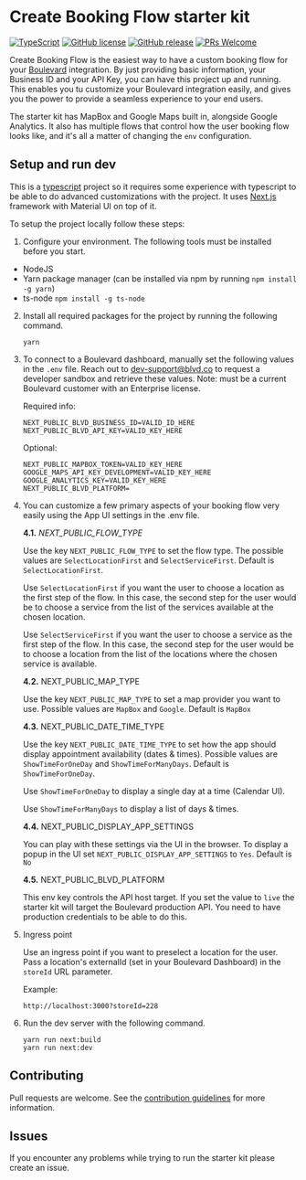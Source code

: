 # Create Booking Flow starter kit
[![TypeScript](https://badgen.net/badge/icon/typescript?icon=typescript&label)](https://typescriptlang.org)
[![GitHub license](https://img.shields.io/github/license/Boulevard/create-booking-flow)](https://github.com/Boulevard/create-booking-flow/blob/master/LICENSE.md)
[![GitHub release](https://img.shields.io/github/release/Boulevard/create-booking-flow)](https://github.com/Boulevard/create-booking-flow/releases/)
[![PRs Welcome](https://img.shields.io/badge/PRs-welcome-brightgreen.svg?style=flat-square)](https://github.com/Boulevard/create-booking-flow/compare)

Create Booking Flow is the easiest way to have a custom booking flow for your [Boulevard](https://joinblvd.com) integration. By just providing basic information, your Business ID and your API Key, you can have this project up and running. This enables you tu customize your Boulevard integration easily, and gives you the power to provide a seamless experience to your end users.

The starter kit has MapBox and Google Maps built in, alongside Google Analytics. It also has 
multiple flows that control how the user booking flow looks like, and it's all a matter of changing the `env` configuration.

## Setup and run dev

This is a [typescript](https://www.typescriptlang.org/) project so it requires some experience with typescript to be able to do advanced customizations with the project. It uses [Next.js](https://nextjs.org/) framework with Material UI on top of it. 

To setup the project locally follow these steps:

1. Configure your environment. The following tools must be installed before you start.

- NodeJS
- Yarn package manager (can be installed via npm by running `npm install -g yarn`)
- ts-node `npm install -g ts-node`

2. Install all required packages for the project by running the following command.

    ```
    yarn
    ```

3. To connect to a Boulevard dashboard, manually set the following values in the `.env` file. Reach out to dev-support@blvd.co to request a developer sandbox and retrieve these values. Note: must be a current Boulevard customer with an Enterprise license.

    Required info:

    ```dosini
    NEXT_PUBLIC_BLVD_BUSINESS_ID=VALID_ID_HERE
    NEXT_PUBLIC_BLVD_API_KEY=VALID_KEY_HERE
    ```
    Optional:

    ```dosini
    NEXT_PUBLIC_MAPBOX_TOKEN=VALID_KEY_HERE
    GOOGLE_MAPS_API_KEY_DEVELOPMENT=VALID_KEY_HERE
    GOOGLE_ANALYTICS_KEY=VALID_KEY_HERE
    NEXT_PUBLIC_BLVD_PLATFORM=
    ```

4. You can customize a few primary aspects of your booking flow very easily using the App UI settings in the .env file.

    **4.1.** *NEXT_PUBLIC_FLOW_TYPE*

    Use the key `NEXT_PUBLIC_FLOW_TYPE` to set the flow type. The possible values are `SelectLocationFirst` and `SelectServiceFirst`. Default is `SelectLocationFirst`.

    Use `SelectLocationFirst` if you want the user to choose a location as the first step of the flow. In this case, the second step for the user would be to choose a service from the list of the services available at the chosen location. 

    Use `SelectServiceFirst` if you want the user to choose a service as the first step of the flow. In this case, the second step for the user would be to choose a location from the list of the locations where the chosen service is available.


    **4.2.** NEXT_PUBLIC_MAP_TYPE

    Use the key `NEXT_PUBLIC_MAP_TYPE` to set a map provider you want to use. Possible values are `MapBox` and `Google`. Default is `MapBox`


    **4.3.** NEXT_PUBLIC_DATE_TIME_TYPE

    Use the key `NEXT_PUBLIC_DATE_TIME_TYPE` to set how the app should display appointment availability (dates & times). Possible values are `ShowTimeForOneDay` and `ShowTimeForManyDays`. Default is `ShowTimeForOneDay`.

    Use `ShowTimeForOneDay` to display a single day at a time (Calendar UI).

    Use `ShowTimeForManyDays` to display a list of days & times.


    **4.4.** NEXT_PUBLIC_DISPLAY_APP_SETTINGS

    You can play with these settings via the UI in the browser. To display a popup in the UI set `NEXT_PUBLIC_DISPLAY_APP_SETTINGS` to `Yes`. Default is `No`

    **4.5.** NEXT_PUBLIC_BLVD_PLATFORM

    This env key controls the API host target. If you set the value to `live` the starter kit will target the Boulevard production API. You need to have production credentials to be able to do this.

5. Ingress point

    Use an ingress point if you want to preselect a location for the user. Pass a location's externalId (set in your Boulevard Dashboard) in the `storeId` URL parameter.

    Example:
    ```
    http://localhost:3000?storeId=228
    ```


6. Run the dev server with the following command.

    ```
    yarn run next:build
    yarn run next:dev
    ```

## Contributing
Pull requests are welcome. See the [contribution guidelines](https://github.com/Boulevard/create-booking-flow/blob/master/CONTRIBUTING.md) for more information.

## Issues

If you encounter any problems while trying to run the starter kit please create an issue.


